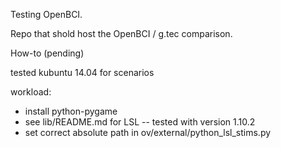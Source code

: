 Testing OpenBCI.

Repo that shold host the OpenBCI / g.tec comparison.

How-to (pending)

tested kubuntu 14.04 for scenarios

workload:

- install python-pygame
- see lib/README.md for LSL -- tested with version 1.10.2
- set correct absolute path in ov/external/python_lsl_stims.py